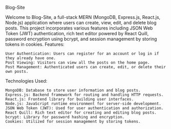 Blog-Site

Welcome to Blog-Site, a full-stack MERN (MongoDB, Express.js, React.js, Node.js) application where users can create, view, edit, and delete blog posts. This project incorporates various features including JSON Web Token (JWT) authentication, rich text editor powered by React Quill, password encryption using bcrypt, and session management by storing tokens in cookies.
Features:

    User Authentication: Users can register for an account or log in if they already have one.
    Post Viewing: Visitors can view all the posts on the home page.
    Post Management: Authenticated users can create, edit, or delete their own posts.

Technologies Used:

    MongoDB: Database to store user information and blog posts.
    Express.js: Backend framework for routing and handling HTTP requests.
    React.js: Frontend library for building user interfaces.
    Node.js: JavaScript runtime environment for server-side development.
    JSON Web Token (JWT): Used for user authentication and authorization.
    React Quill: Rich text editor for creating and editing blog posts.
    bcrypt: Library for password hashing and encryption.
    Cookies: Utilized for session management by storing tokens.

